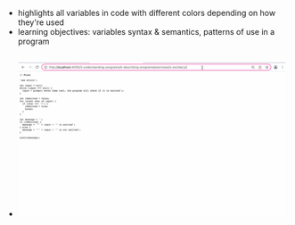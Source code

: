- highlights all variables in code with different colors depending on how they're used
- learning objectives: variables syntax & semantics, patterns of use in a program
- ![study-lenses-variables.gif](../assets/study-lenses-variables_1677423757537_0.gif)
	-